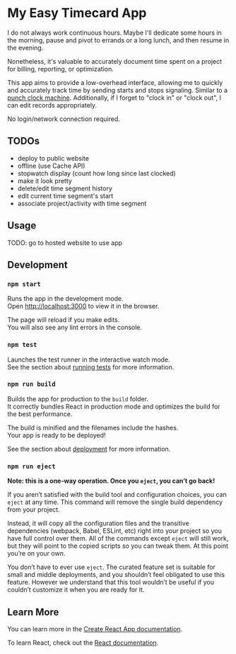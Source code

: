 # My Easy Timecard App

I do not always work continuous hours.
Maybe I'll dedicate some hours in the morning,
pause and pivot to errands or a long lunch, and then resume in the evening.

Nonetheless, it's valuable to accurately document time spent on a project for
billing, reporting, or optimization.

This app aims to provide a low-overhead interface, allowing me to quickly and accurately track time by sending starts and stops signaling. Similar to a [punch clock machine](https://en.wikipedia.org/wiki/Time_clock).
Additionally, if I forget to "clock in" or "clock out", I can edit records appropriately.

No login/network connection required.

## TODOs

- deploy to public website
- offline (use Cache API)
- stopwatch display (count how long since last clocked)
- make it look pretty
- delete/edit time segment history
- edit current time segment's start
- associate project/activity with time segment

## Usage

TODO: go to hosted website to use app

## Development

### `npm start`

Runs the app in the development mode.\
Open [http://localhost:3000](http://localhost:3000) to view it in the browser.

The page will reload if you make edits.\
You will also see any lint errors in the console.

### `npm test`

Launches the test runner in the interactive watch mode.\
See the section about [running tests](https://facebook.github.io/create-react-app/docs/running-tests) for more information.

### `npm run build`

Builds the app for production to the `build` folder.\
It correctly bundles React in production mode and optimizes the build for the best performance.

The build is minified and the filenames include the hashes.\
Your app is ready to be deployed!

See the section about [deployment](https://facebook.github.io/create-react-app/docs/deployment) for more information.

### `npm run eject`

**Note: this is a one-way operation. Once you `eject`, you can’t go back!**

If you aren’t satisfied with the build tool and configuration choices, you can `eject` at any time. This command will remove the single build dependency from your project.

Instead, it will copy all the configuration files and the transitive dependencies (webpack, Babel, ESLint, etc) right into your project so you have full control over them. All of the commands except `eject` will still work, but they will point to the copied scripts so you can tweak them. At this point you’re on your own.

You don’t have to ever use `eject`. The curated feature set is suitable for small and middle deployments, and you shouldn’t feel obligated to use this feature. However we understand that this tool wouldn’t be useful if you couldn’t customize it when you are ready for it.

## Learn More

You can learn more in the [Create React App documentation](https://facebook.github.io/create-react-app/docs/getting-started).

To learn React, check out the [React documentation](https://reactjs.org/).

